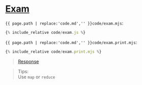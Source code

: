 # [Exam](code.zip)

`{{ page.path | replace:'code.md','' }}code/exam.mjs`:
```js
{% include_relative code/exam.js %}
```

`{{ page.path | replace:'code.md','' }}code/exam.print.mjs`:
```js
{% include_relative code/exam.print.mjs %}
```

> [Response](response/exam.js)

> Tips:<br>
> Use `map` or `reduce`
